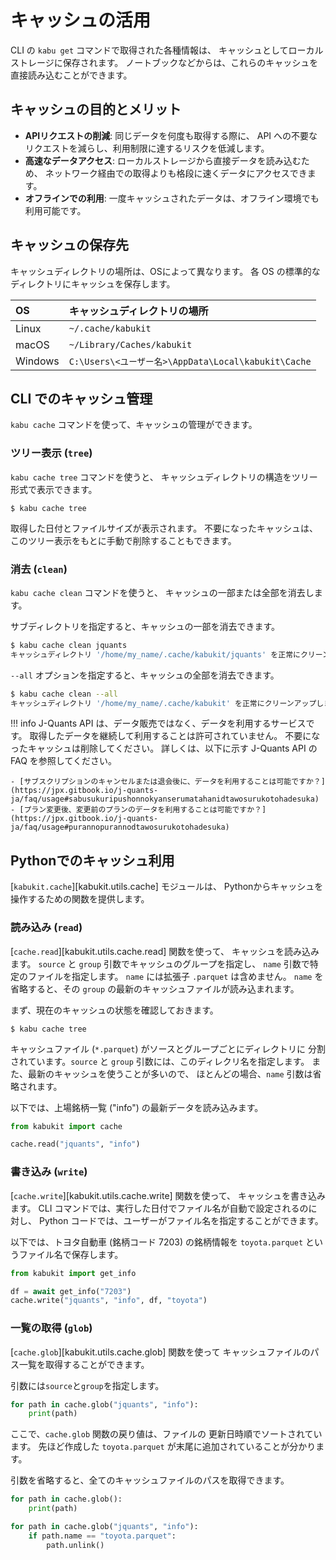 # キャッシュの活用

CLI の `kabu get` コマンドで取得された各種情報は、
キャッシュとしてローカルストレージに保存されます。
ノートブックなどからは、これらのキャッシュを直接読み込むことができます。

## キャッシュの目的とメリット

- **APIリクエストの削減**: 同じデータを何度も取得する際に、
  API への不要なリクエストを減らし、利用制限に達するリスクを低減します。
- **高速なデータアクセス**: ローカルストレージから直接データを読み込むため、
  ネットワーク経由での取得よりも格段に速くデータにアクセスできます。
- **オフラインでの利用**: 一度キャッシュされたデータは、オフライン環境でも利用可能です。

## キャッシュの保存先

キャッシュディレクトリの場所は、OSによって異なります。
各 OS の標準的なディレクトリにキャッシュを保存します。

| OS      | キャッシュディレクトリの場所                           |
| :------ | :------------------------------------------------ |
| Linux   | `~/.cache/kabukit`                                |
| macOS   | `~/Library/Caches/kabukit`                        |
| Windows | `C:\Users\<ユーザー名>\AppData\Local\kabukit\Cache` |

## CLI でのキャッシュ管理

`kabu cache` コマンドを使って、キャッシュの管理ができます。

### ツリー表示 (`tree`)

`kabu cache tree` コマンドを使うと、
キャッシュディレクトリの構造をツリー形式で表示できます。

```console exec="1" source="1" result="text"
$ kabu cache tree
```

取得した日付とファイルサイズが表示されます。
不要になったキャッシュは、このツリー表示をもとに手動で削除することもできます。

### 消去 (`clean`)

`kabu cache clean` コマンドを使うと、
キャッシュの一部または全部を消去します。

サブディレクトリを指定すると、キャッシュの一部を消去できます。

```bash
$ kabu cache clean jquants
キャッシュディレクトリ '/home/my_name/.cache/kabukit/jquants' を正常にクリーンアップしました。
```

`--all` オプションを指定すると、キャッシュの全部を消去できます。

```bash
$ kabu cache clean --all
キャッシュディレクトリ '/home/my_name/.cache/kabukit' を正常にクリーンアップしました。
```

!!! info
    J-Quants API は、データ販売ではなく、データを利用するサービスです。
    取得したデータを継続して利用することは許可されていません。
    不要になったキャッシュは削除してください。
    詳しくは、以下に示す J-Quants API の FAQ を参照してください。

    - [サブスクリプションのキャンセルまたは退会後に、データを利用することは可能ですか？](https://jpx.gitbook.io/j-quants-ja/faq/usage#sabusukuripushonnokyanserumatahanidtawosurukotohadesuka)
    - [プラン変更後、変更前のプランのデータを利用することは可能ですか？](https://jpx.gitbook.io/j-quants-ja/faq/usage#purannopurannodtawosurukotohadesuka)

## Pythonでのキャッシュ利用

[`kabukit.cache`][kabukit.utils.cache] モジュールは、
Pythonからキャッシュを操作するための関数を提供します。

### 読み込み (`read`)

[`cache.read`][kabukit.utils.cache.read] 関数を使って、
キャッシュを読み込みます。
`source` と `group` 引数でキャッシュのグループを指定し、
`name` 引数で特定のファイルを指定します。
`name` には拡張子 `.parquet` は含めません。
`name` を省略すると、その `group` の最新のキャッシュファイルが読み込まれます。

まず、現在のキャッシュの状態を確認しておきます。

```console exec="1" source="1" result="text"
$ kabu cache tree
```

キャッシュファイル (`*.parquet`) がソースとグループごとにディレクトリに
分割されています。`source` と `group` 引数には、このディレクリ名を指定します。
また、最新のキャッシュを使うことが多いので、
ほとんどの場合、`name` 引数は省略されます。

以下では、上場銘柄一覧 ("info") の最新データを読み込みます。

```python exec="1" source="material-block"
from kabukit import cache

cache.read("jquants", "info")
```

### 書き込み (`write`)

[`cache.write`][kabukit.utils.cache.write] 関数を使って、
キャッシュを書き込みます。
CLI コマンドでは、実行した日付でファイル名が自動で設定されるのに対し、
Python コードでは、ユーザーがファイル名を指定することができます。

以下では、トヨタ自動車 (銘柄コード 7203) の銘柄情報を `toyota.parquet`
というファイル名で保存します。

```python exec="1" source="material-block" result="1"
from kabukit import get_info

df = await get_info("7203")
cache.write("jquants", "info", df, "toyota")
```

### 一覧の取得 (`glob`)

[`cache.glob`][kabukit.utils.cache.glob] 関数を使って
キャッシュファイルのパス一覧を取得することができます。

引数には`source`と`group`を指定します。

```python exec="1" source="material-block" result="1"
for path in cache.glob("jquants", "info"):
    print(path)
```

ここで、`cache.glob` 関数の戻り値は、ファイルの
更新日時順でソートされています。
先ほど作成した `toyota.parquet` が末尾に追加されていることが分かります。

引数を省略すると、全てのキャッシュファイルのパスを取得できます。

```python exec="1" source="material-block" result="1"
for path in cache.glob():
    print(path)
```

```python .md#_
for path in cache.glob("jquants", "info"):
    if path.name == "toyota.parquet":
        path.unlink()
```
